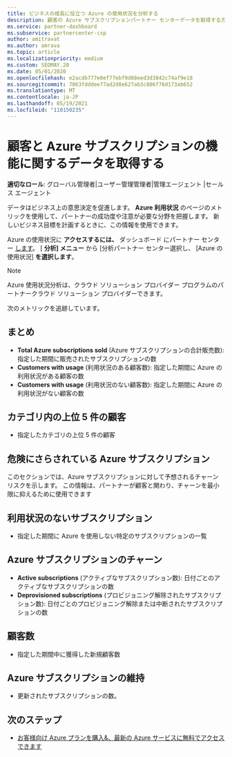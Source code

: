 ```yaml
---
title: ビジネスの成長に役立つ Azure の使用状況を分析する
description: 顧客の Azure サブスクリプションパートナー センターデータを取得する方法について説明します。 データには、販売されたサブスクリプション、危険なサブスクリプション、使用されているサブスクリプションが含まれます。
ms.service: partner-dashboard
ms.subservice: partnercenter-csp
author: amitravat
ms.author: amrava
ms.topic: article
ms.localizationpriority: medium
ms.custom: SEOMAY.20
ms.date: 05/01/2020
ms.openlocfilehash: e2acdb777e0ef77ebf9d08eed3d3842c74af9e18
ms.sourcegitcommit: 7063fdddee77ad2d8e627ab3c806f76d173ab652
ms.translationtype: MT
ms.contentlocale: ja-JP
ms.lasthandoff: 05/19/2021
ms.locfileid: "110150235"
---
```

# <a name="get-data-about-how-well-your-customers-and-azure-subscriptions-are-doing"></a>顧客と Azure サブスクリプションの機能に関するデータを取得する



**適切なロール**: グローバル管理者|ユーザー管理管理者|管理エージェント |セールス エージェント

データはビジネス上の意思決定を促進します。 **Azure 利用状況** のページのメトリックを使用して、パートナーの成功度や注意が必要な分野を把握します。 新しいビジネス目標を計画するときに、この情報を使用できます。

Azure の使用状況に **アクセスするには、** ダッシュボード にパートナー センター [します](https://partner.microsoft.com/dashboard)。 [ **分析] メニュー** から [分析パートナー センター選択し、 [Azure の使用状況] **を選択します**。

> [!NOTE]
> Azure 使用状況分析は、クラウド ソリューション プロバイダー プログラムのパートナークラウド ソリューション プロバイダーできます。

次のメトリックを追跡しています。

## <a name="summary"></a>まとめ

- **Total Azure subscriptions sold** (Azure サブスクリプションの合計販売数): 指定した期間に販売されたサブスクリプションの数  
- **Customers with usage** (利用状況のある顧客数): 指定した期間に Azure の利用状況がある顧客の数  
- **Customers with usage** (利用状況のない顧客数): 指定した期間に Azure の利用状況がない顧客の数  

## <a name="top-5-customers-in-category"></a>カテゴリ内の上位 5 件の顧客

- 指定したカテゴリの上位 5 件の顧客  

## <a name="azure-subscriptions-at-risk"></a>危険にさらされている Azure サブスクリプション

このセクションでは、Azure サブスクリプションに対して予想されるチャーン リスクを示します。 この情報は、パートナーが顧客と関わり、チャーンを最小限に抑えるために使用できます

## <a name="subscriptions-without-usage"></a>利用状況のないサブスクリプション

- 指定した期間に Azure を使用しない特定のサブスクリプションの一覧  

## <a name="azure-subscription-churn"></a>Azure サブスクリプションのチャーン

- **Active subscriptions** (アクティブなサブスクリプション数): 日付ごとのアクティブなサブスクリプションの数  
- **Deprovisioned subscriptions** (プロビジョニング解除されたサブスクリプション数): 日付ごとのプロビジョニング解除または中断されたサブスクリプションの数  

## <a name="customer-count"></a>顧客数

- 指定した期間中に獲得した新規顧客数  

## <a name="azure-subscription-retention"></a>Azure サブスクリプションの維持

- 更新されたサブスクリプションの数。

 ## <a name="next-steps"></a>次のステップ

- [お客様向け Azure プランを購入&、最新の Azure サービスに無料でアクセスできます](purchase-azure-plan.md)
